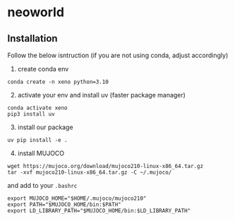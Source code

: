 # neoworld

## Installation

Follow the below isntruction (if you are not using conda, adjust accordingly)

1. create conda env
  ```
  conda create -n xeno python=3.10
  ```

2. activate your env and install uv (faster package manager)
  ```
  conda activate xeno
  pip3 install uv
  ```
3. install our package
  ```
  uv pip install -e .
  ```
4. install MUJOCO
  ```
  wget https://mujoco.org/download/mujoco210-linux-x86_64.tar.gz
  tar -xvf mujoco210-linux-x86_64.tar.gz -C ~/.mujoco/
  ```
  and add to your `.bashrc`
  ```
  export MUJOCO_HOME="$HOME/.mujoco/mujoco210"
export PATH="$MUJOCO_HOME/bin:$PATH"
export LD_LIBRARY_PATH="$MUJOCO_HOME/bin:$LD_LIBRARY_PATH"
```

